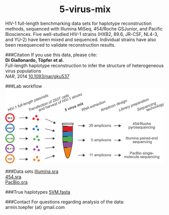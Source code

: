 <h1 align="center">5-virus-mix</h1>

HIV-1 full-length benchmarking data sets for haplotype reconstruction methods, sequenced with Illumina MiSeq, 454/Roche GSJunior, and Pacific Biosciences. Five well-studied HIV-1 strains (HXB2, 89.6, JR-CSF, NL4-3, and YU-2) have been mixed and sequenced. Individual strains have also been resequenced to validate reconstruction results. 

###Citation
If you use this data, please cite:  
**Di Giallonardo, Töpfer et al.**  
Full-length haplotype reconstruction to infer the structure of heterogeneous virus populations  
_NAR_, 2014
[10.1093/nar/gku537](http://nar.oxfordjournals.org/content/early/2014/06/27/nar.gku537)


###Lab workflow
<img src="https://github.com/armintoepfer/5-virus-mix/blob/master/images/5vm_workflow.png?raw=true" alt="HaploClique"/>

###Data sets
[Illumina.sra](http://ftp-trace.ncbi.nlm.nih.gov/sra/sra-instant/reads/ByRun/sra/SRR/SRR961/SRR961514/SRR961514.sra)  
[454.sra](http://ftp-trace.ncbi.nlm.nih.gov/sra/sra-instant/reads/ByRun/sra/SRR/SRR961/SRR961596/SRR961596.sra)  
[PacBio.sra](http://ftp-trace.ncbi.nlm.nih.gov/sra/sra-instant/reads/ByRun/sra/SRR/SRR961/SRR961669/SRR961669.sra)  

###True haplotypes
[5VM.fasta](https://github.com/armintoepfer/5-virus-mix/blob/master/data/5VM.fasta)

###Contact
For questions regarding analysis of the data:  
armin.toepfer (at) gmail.com
